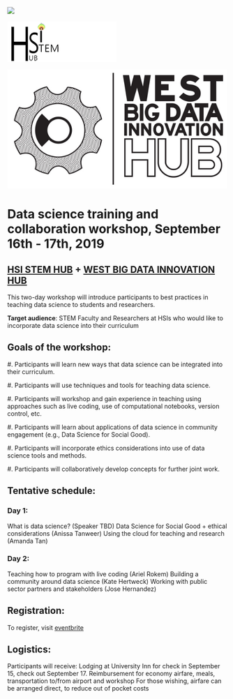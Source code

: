 
![](img/eScienceLogo)

![](img/HSI-STEM-Website-Logo.png)

![](img/west-big-data-hub-logo.jpg)


# Data science training and collaboration workshop, September 16th - 17th, 2019

## [HSI STEM HUB](https://hsistemhub.org/) + [WEST BIG DATA INNOVATION HUB](https://westbigdatahub.org/)

This two-day workshop will introduce participants to best practices in teaching
data science to students and researchers.

**Target audience**: STEM Faculty and Researchers at HSIs who would like to
incorporate data science into their curriculum

## Goals of the workshop:

#. Participants will learn new ways that data science can be integrated
into their curriculum.

#. Participants will use techniques and tools for teaching data science.

#. Participants will workshop and gain experience in teaching using approaches such
as live coding, use of computational notebooks, version control, etc.

#. Participants will learn about applications of data science in community
engagement (e.g., Data Science for Social Good).

#. Participants will incorporate ethics considerations into use of data science
tools and methods.

#. Participants will collaboratively develop concepts for further joint work.

## Tentative schedule:

### Day 1:

What is data science? (Speaker TBD)
Data Science for Social Good + ethical considerations (Anissa Tanweer)
Using the cloud for teaching and research (Amanda Tan)

### Day 2:

Teaching how to program with live coding (Ariel Rokem)
Building a community around data science (Kate Hertweck)
Working with public sector partners and stakeholders (Jose Hernandez)

## Registration:

To register, visit [eventbrite](XXX)

## Logistics:

Participants will receive: Lodging at University Inn for check in September 15,
check out September 17. Reimbursement for economy airfare, meals, transportation
to/from airport and workshop For those wishing, airfare can be arranged direct,
to reduce out of pocket costs




